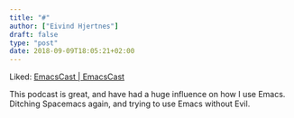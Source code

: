 ```yaml
---
title: "#"
author: ["Eivind Hjertnes"]
draft: false
type: "post"
date: 2018-09-09T18:05:21+02:00
---
```


Liked: [EmacsCast | EmacsCast](https://emacscast.org/)

This podcast is great, and have had a huge influence on how I use Emacs.
Ditching Spacemacs again, and trying to use Emacs without Evil.
